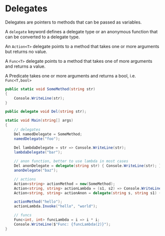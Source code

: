 # Delegates
Delegates are pointers to methods that can be passed as variables.

A `delegate` keyword defines a delegate type or an anonymous function that can be converted to a delegate type.

An `Action<T>` delegate points to a method that takes one or more arguments but returns no value.

A `Func<T>` delegate points to a method that takes one of more arguments and returns a value.

A Predicate takes one or more arguments and returns a bool, i.e. `Func<T,bool>`

```c#
public static void SomeMethod(string str)
{
    Console.WriteLine(str);
}

public delegate void Del(string str);

static void Main(string[] args)
{
    // delegates
    Del namedDelegate = SomeMethod;
    namedDelegate("foo");

    Del lambdaDelegate = str => Console.WriteLine(str);
    lambdaDelegate("bar");
    
    // anon function, better to use lambda in most cases
    Del anonDelegate = delegate(string str) { Console.WriteLine(str); };
    anonDelegate("baz");

    // actions
    Action<string> actionMethod = new(SomeMethod);
    Action<string, string> actionLambda = (s1, s2) => Console.WriteLine($"{s1} {s2}");
    Action<string, string> actionAnon = delegate(string s, string s1) {  };

    actionMethod("hello");
    actionLambda.Invoke("hello", "world");

    // funcs
    Func<int, int> funcLambda = i => i * i;
    Console.WriteLine($"Func: {funcLambda(2)}");
}
```